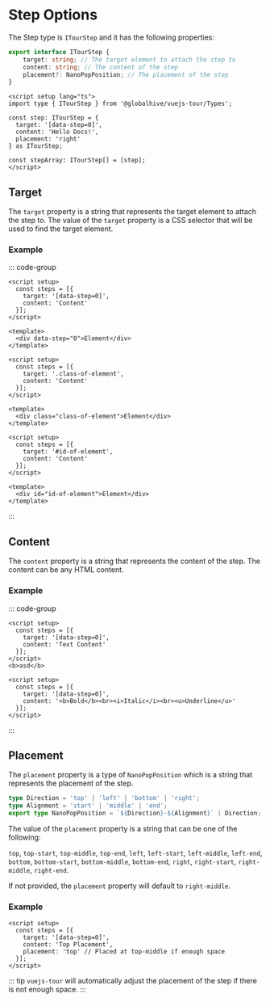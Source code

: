 # Step Options
The Step type is `ITourStep` and it has the following properties:

```typescript
export interface ITourStep {
    target: string; // The target element to attach the step to
    content: string; // The content of the step
    placement?: NanoPopPosition; // The placement of the step
}
```

```vue
<script setup lang="ts">
import type { ITourStep } from '@globalhive/vuejs-tour/Types';

const step: ITourStep = {
  target: '[data-step=0]',
  content: 'Hello Docs!',
  placement: 'right'
} as ITourStep;

const stepArray: ITourStep[] = [step];
</script>
```

## Target
The `target` property is a string that represents the target element to attach the step to. The value of the `target` property is a CSS selector that will be used to find the target element.

### Example
::: code-group
```vue [Data as Target]
<script setup>
  const steps = [{
    target: '[data-step=0]',
    content: 'Content'
  }];
</script>

<template>
  <div data-step="0">Element</div>
</template>
```
```vue [Class as Target]
<script setup>
  const steps = [{
    target: '.class-of-element',
    content: 'Content'
  }];
</script>

<template>
  <div class="class-of-element">Element</div>
</template>
```
```vue [ID as Target]
<script setup>
  const steps = [{
    target: '#id-of-element',
    content: 'Content'
  }];
</script>

<template>
  <div id="id-of-element">Element</div>
</template>
```
:::

## Content
The `content` property is a string that represents the content of the step. The content can be any HTML content.

### Example
::: code-group
```vue [Text as Content]
<script setup>
  const steps = [{
    target: '[data-step=0]',
    content: 'Text Content'
  }];
</script>
<b>asd</b>
```
```vue [HTML as Content]
<script setup>
  const steps = [{
    target: '[data-step=0]',
    content: '<b>Bold</b><br><i>Italic</i><br><u>Underline</u>'
  }];
</script>
```
:::

## Placement
The `placement` property is a type of `NanoPopPosition` which is a string that represents the placement of the step.

```typescript
type Direction = 'top' | 'left' | 'bottom' | 'right';
type Alignment = 'start' | 'middle' | 'end';
export type NanoPopPosition = `${Direction}-${Alignment}` | Direction;
```
The value of the `placement` property is a string that can be one of the following:

`top`, `top-start`, `top-middle`, `top-end`, `left`, `left-start`, `left-middle`, `left-end`, `bottom`, `bottom-start`, `bottom-middle`, `bottom-end`, `right`, `right-start`, `right-middle`, `right-end`.

If not provided, the `placement` property will default to `right-middle`.

### Example
```vue
<script setup>
  const steps = [{
    target: '[data-step=0]',
    content: 'Top Placement',
    placement: 'top' // Placed at top-middle if enough space
  }];
</script>
```

::: tip
`vuejs-tour` will automatically adjust the placement of the step if there is not enough space.
:::